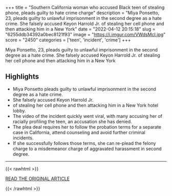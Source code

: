 +++
title = "Southern California woman who accused Black teen of stealing phone, pleads guilty to hate crime charge"
description = "Miya Ponsetto, 23, pleads guilty to unlawful imprisonment in the second degree as a hate crime. She falsely accused Keyon Harrold Jr. of stealing her cell phone and then attacking him in a New York"
date = "2022-04-12 20:15:18"
slug = "6255ddb34392a0bec8121f93"
image = "https://i.imgur.com/VWdsMcI.jpg"
score = "2450"
categories = ['teen', 'incident', 'crime']
+++

Miya Ponsetto, 23, pleads guilty to unlawful imprisonment in the second degree as a hate crime. She falsely accused Keyon Harrold Jr. of stealing her cell phone and then attacking him in a New York

## Highlights

- Miya Ponsetto pleads guilty to unlawful imprisonment in the second degree as a hate crime.
- She falsely accused Keyon Harrold Jr.
- of stealing her cell phone and then attacking him in a New York hotel lobby.
- The video of the incident quickly went viral, with many accusing her of racially profiling the teen, an accusation she has denied.
- The plea deal requires her to follow the probation terms for a separate case in California, attend counseling and avoid further criminal incidents.
- If she successfully follows those terms, she can re-plead the felony charge to a misdemeanor charge of aggravated harassment in second degree.

---

{{< rawhtml >}}
  <p class="article-category">
    <a target="_blank" href="https://www.pe.com/2022/04/11/southern-california-woman-who-attacked-a-black-teen-while-falsely-accusing-him-of-stealing-her-phone-pleads-guilty-to-hate-crime-charge/amp/">READ THE ORIGINAL ARTICLE</a>
  </p>
{{< /rawhtml >}}
